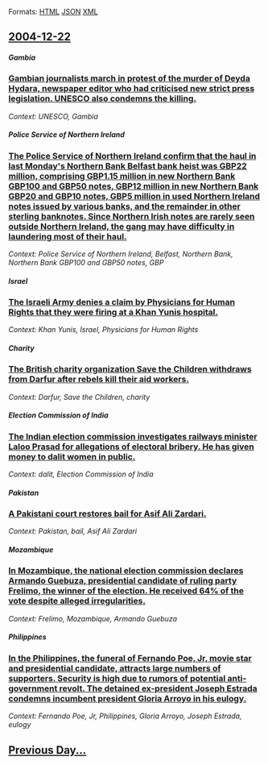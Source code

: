
Formats: [HTML](2004/12/22/index.html)  [JSON](2004/12/22/index.json)  [XML](2004/12/22/index.xml)  

## [2004-12-22](/news/2004/12/22/index.md)

##### Gambia
### [ Gambian journalists march in protest of the murder of Deyda Hydara, newspaper editor who had criticised new strict press legislation. UNESCO also condemns the killing. ](/news/2004/12/22/gambian-journalists-march-in-protest-of-the-murder-of-deyda-hydara-newspaper-editor-who-had-criticised-new-strict-press-legislation-unesc.md)
_Context: UNESCO, Gambia_

##### Police Service of Northern Ireland
### [ The Police Service of Northern Ireland confirm that the haul in last Monday's Northern Bank Belfast bank heist was GBP22 million, comprising GBP1.15 million in new Northern Bank GBP100 and GBP50 notes, GBP12 million in new Northern Bank GBP20 and GBP10 notes, GBP5 million in used Northern Ireland notes issued by various banks, and the remainder in other sterling banknotes. Since Northern Irish notes are rarely seen outside Northern Ireland, the gang may have difficulty in laundering most of their haul. ](/news/2004/12/22/the-police-service-of-northern-ireland-confirm-that-the-haul-in-last-monday-s-northern-bank-belfast-bank-heist-was-agbp22-million-comprisi.md)
_Context: Police Service of Northern Ireland, Belfast, Northern Bank, Northern Bank GBP100 and GBP50 notes, GBP_

##### Israel
### [ The Israeli Army denies a claim by Physicians for Human Rights that they were firing at a Khan Yunis hospital. ](/news/2004/12/22/the-israeli-army-denies-a-claim-by-physicians-for-human-rights-that-they-were-firing-at-a-khan-yunis-hospital.md)
_Context: Khan Yunis, Israel, Physicians for Human Rights_

##### Charity
### [ The British charity organization Save the Children withdraws from Darfur after rebels kill their aid workers. ](/news/2004/12/22/the-british-charity-organization-save-the-children-withdraws-from-darfur-after-rebels-kill-their-aid-workers.md)
_Context: Darfur, Save the Children, charity_

##### Election Commission of India
### [ The Indian election commission investigates railways minister Laloo Prasad for allegations of electoral bribery. He has given money to dalit women in public. ](/news/2004/12/22/the-indian-election-commission-investigates-railways-minister-laloo-prasad-for-allegations-of-electoral-bribery-he-has-given-money-to-dali.md)
_Context: dalit, Election Commission of India_

##### Pakistan
### [ A Pakistani court restores bail for Asif Ali Zardari. ](/news/2004/12/22/a-pakistani-court-restores-bail-for-asif-ali-zardari.md)
_Context: Pakistan, bail, Asif Ali Zardari_

##### Mozambique
### [ In Mozambique, the national election commission declares Armando Guebuza, presidential candidate of ruling party Frelimo, the winner of the election. He received 64% of the vote despite alleged irregularities. ](/news/2004/12/22/in-mozambique-the-national-election-commission-declares-armando-guebuza-presidential-candidate-of-ruling-party-frelimo-the-winner-of-the.md)
_Context: Frelimo, Mozambique, Armando Guebuza_

##### Philippines
### [ In the Philippines, the funeral of Fernando Poe, Jr, movie star and presidential candidate, attracts large numbers of supporters. Security is high due to rumors of potential anti-government revolt. The detained ex-president Joseph Estrada condemns incumbent president Gloria Arroyo in his eulogy. ](/news/2004/12/22/in-the-philippines-the-funeral-of-fernando-poe-jr-movie-star-and-presidential-candidate-attracts-large-numbers-of-supporters-security.md)
_Context: Fernando Poe, Jr, Philippines, Gloria Arroyo, Joseph Estrada, eulogy_

## [Previous Day...](/news/2004/12/21/index.md)


